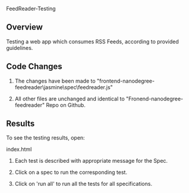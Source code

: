 FeedReader-Testing

## Overview
Testing a web app which consumes RSS Feeds, according to provided guidelines.

## Code Changes

1. The changes have been made to "frontend-nanodegree-feedreader\jasmine\spec\feedreader.js"

2. All other files are unchanged and identical to "Fronend-nanodegree-feedreader" Repo on Github.

## Results

To see the testing results, open:
 
index.html

1. Each test is described with appropriate message for the Spec.

2. Click on a spec to run the corresponding test.

3. Click on 'run all' to run all the tests for all specifications.



